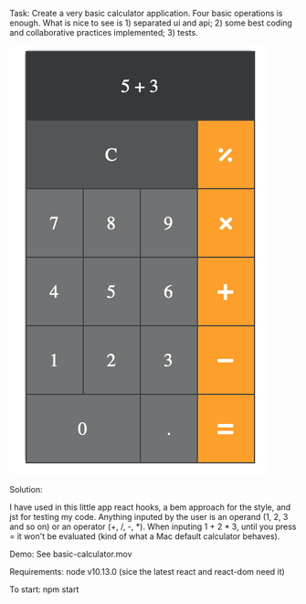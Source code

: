 Task: Create a very basic calculator application. Four basic operations is enough. What is nice to see is 1) separated ui and api; 2) some best coding and collaborative practices implemented; 3) tests.

![Image description](https://raw.githubusercontent.com/PandasProperty/basic-calculator/master/screenshot.png)

Solution:

I have used in this little app react hooks, a bem approach for the style, and jst for testing my code. 
Anything inputed by the user is an operand (1, 2, 3 and so on) or an operator (+, /, -, *).
When inputing 1 + 2 * 3, until you press = it won't be evaluated (kind of what a Mac default calculator behaves). 

Demo: See basic-calculator.mov

Requirements: node v10.13.0 (sice the latest react and react-dom need it)

To start: npm start
